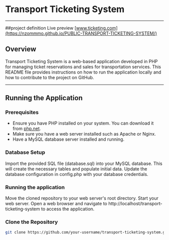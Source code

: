 # Transport Ticketing System

---
##project definition
 Live preview [www.ticketing.com](https://nzommmo.github.io/PUBLIC-TRANSPORT-TICKETING-SYSTEM/)
## Overview

Transport Ticketing System is a web-based application developed in PHP for managing ticket reservations and sales for transportation services. This README file provides instructions on how to run the application locally and how to contribute to the project on GitHub.

---

## Running the Application

### Prerequisites

- Ensure you have PHP installed on your system. You can download it from [php.net](https://www.php.net/downloads).
- Make sure you have a web server installed such as Apache or Nginx.
- Have a MySQL database server installed and running.

  
### Database Setup
Import the provided SQL file (database.sql) into your MySQL database. This will create the necessary tables and populate initial data.
Update the database configuration in config.php with your database credentials.

### Running the application
Move the cloned repository to your web server's root directory.
Start your web server.
Open a web browser and navigate to http://localhost/transport-ticketing-system to access the application.

### Clone the Repository

```bash
git clone https://github.com/your-username/transport-ticketing-system.git
